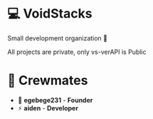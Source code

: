 # 💻 VoidStacks
Small development organization 🍁

All projects are private, only vs-verAPI is Public
# 🥋 Crewmates
- 👑 **egebege231** - **Founder**
- ⚡ **aiden** - **Developer**
